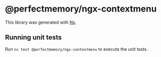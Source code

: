 # @perfectmemory/ngx-contextmenu

This library was generated with [Nx](https://nx.dev).

## Running unit tests

Run `nx test @perfectmemory/ngx-contextmenu` to execute the unit tests.
